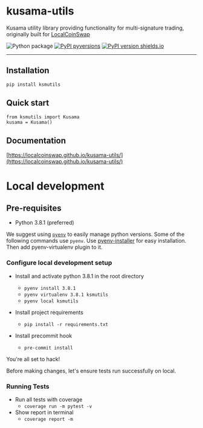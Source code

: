 # kusama-utils
Kusama utility library providing functionality for multi-signature trading, originally built for [LocalCoinSwap](https://localcoinswap.com)

![Python package](https://github.com/LocalCoinSwap/kusama-utils/workflows/Python%20package/badge.svg) [![PyPI pyversions](https://img.shields.io/pypi/pyversions/ksmutils.svg?v-0.0.3)](https://pypi.org/project/ksmutils/) [![PyPI version shields.io](https://img.shields.io/pypi/v/ksmutils.svg)](https://pypi.python.org/pypi/ksmutils/)



----

## Installation
```
pip install ksmutils
```

## Quick start
```
from ksmutils import Kusama
kusama = Kusama()
```

## Documentation

[https://localcoinswap.github.io/kusama-utils/](https://localcoinswap.github.io/kusama-utils/)

# Local development

## Pre-requisites

 - Python 3.8.1 (preferred)

We suggest using [`pyenv`](https://github.com/pyenv/pyenv-virtualenv) to easily manage python versions. Some of the following commands use `pyenv`.
Use [pyenv-installer](https://github.com/pyenv/pyenv-installer) for easy installation. Then add pyenv-virtualenv plugin to it.

### Configure local development setup

 - Install and activate python 3.8.1 in the root directory
    - `pyenv install 3.8.1`
    - `pyenv virtualenv 3.8.1 ksmutils`
    - `pyenv local ksmutils`

 - Install project requirements
    - `pip install -r requirements.txt`

 - Install precommit hook
    - `pre-commit install`

You're all set to hack!

Before making changes, let's ensure tests run successfully on local.

### Running Tests

 - Run all tests with coverage
    - `coverage run -m pytest -v`
 - Show report in terminal
    - `coverage report -m`
